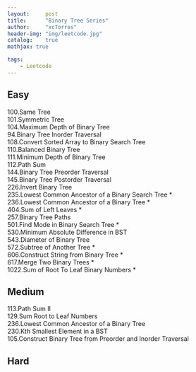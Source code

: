 ```yaml
---
layout:     post
title:      "Binary Tree Series"
author:     "xcTorres"
header-img: "img/leetcode.jpg"
catalog:    true
mathjax: true

tags:
    - Leetcode
---    
```


## Easy
100.Same Tree  
101.Symmetric Tree  
104.Maximum Depth of Binary Tree  
94.Binary Tree Inorder Traversal  
108.Convert Sorted Array to Binary Search Tree  
110.Balanced Binary Tree    
111.Minimum Depth of Binary Tree  
112.Path Sum    
144.Binary Tree Preorder Traversal  
145.Binary Tree Postorder Traversal    
226.Invert Binary Tree  
235.Lowest Common Ancestor of a Binary Search Tree  *  
236.Lowest Common Ancestor of a Binary Tree  *  
404.Sum of Left Leaves  *  
257.Binary Tree Paths    
501.Find Mode in Binary Search Tree  *  
530.Minimum Absolute Difference in BST  
543.Diameter of Binary Tree    
572.Subtree of Another Tree *  
606.Construct String from Binary Tree  *  
617.Merge Two Binary Trees *  
1022.Sum of Root To Leaf Binary Numbers *    



##  Medium  
113.Path Sum II  
129.Sum Root to Leaf Numbers  
236.Lowest Common Ancestor of a Binary Tree  
230.Kth Smallest Element in a BST  
105.Construct Binary Tree from Preorder and Inorder Traversal  

## Hard